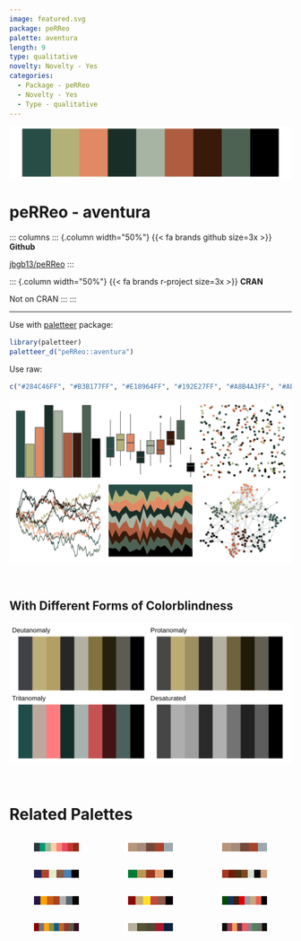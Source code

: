 ```yaml
---
image: featured.svg
package: peRReo
palette: aventura
length: 9
type: qualitative
novelty: Novelty - Yes
categories:
  - Package - peRReo
  - Novelty - Yes
  - Type - qualitative
---
```


![](featured.svg)

# peRReo - aventura 

::: columns
::: {.column width="50%"}
{{< fa brands github size=3x >}}
**Github**

[jbgb13/peRReo](https://github.com/jbgb13/peRReo)
:::

::: {.column width="50%"}
{{< fa brands r-project size=3x >}}
**CRAN**

Not on CRAN
:::
:::

<hr> 

Use with [paletteer](https://emilhvitfeldt.github.io/paletteer/) package:

```r
library(paletteer)
paletteer_d("peRReo::aventura")
```

Use raw:

```r
c("#284C46FF", "#B3B177FF", "#E18964FF", "#192E27FF", "#A8B4A3FF", "#AE5D40FF", "#38190AFF", "#4E6253FF", "#000000FF")
``` 

![](examples.png) 

  <br>
  
  ## With Different Forms of Colorblindness
  
  ![](colorblind.svg) 

<br>

# Related Palettes

<div class="list" style="display: grid; grid-template-columns: auto auto auto;"> <figure class="figure">
<a href="../../awtools/a_palette/"> <img src="../../awtools/a_palette/featured.svg" style="width: 100%;" class="figure-img"></a>
</figure> <figure class="figure">
<a href="../../ButterflyColors/hamadryas_feronia/"> <img src="../../ButterflyColors/hamadryas_feronia/featured.svg" style="width: 100%;" class="figure-img"></a>
</figure> <figure class="figure">
<a href="../../ButterflyColors/hamadryas_feronia/"> <img src="../../ButterflyColors/hamadryas_feronia/featured.svg" style="width: 100%;" class="figure-img"></a>
</figure> <figure class="figure">
<a href="../../tvthemes/Tully/"> <img src="../../tvthemes/Tully/featured.svg" style="width: 100%;" class="figure-img"></a>
</figure> <figure class="figure">
<a href="../../nbapalettes/celtics2/"> <img src="../../nbapalettes/celtics2/featured.svg" style="width: 100%;" class="figure-img"></a>
</figure> <figure class="figure">
<a href="../../dutchmasters/staalmeesters/"> <img src="../../dutchmasters/staalmeesters/featured.svg" style="width: 100%;" class="figure-img"></a>
</figure> <figure class="figure">
<a href="../../nbapalettes/suns/"> <img src="../../nbapalettes/suns/featured.svg" style="width: 100%;" class="figure-img"></a>
</figure> <figure class="figure">
<a href="../../tvthemes/Lannister/"> <img src="../../tvthemes/Lannister/featured.svg" style="width: 100%;" class="figure-img"></a>
</figure> <figure class="figure">
<a href="../../tvthemes/attackOnTitan/"> <img src="../../tvthemes/attackOnTitan/featured.svg" style="width: 100%;" class="figure-img"></a>
</figure> <figure class="figure">
<a href="../../ggsci/default_uchicago/"> <img src="../../ggsci/default_uchicago/featured.svg" style="width: 100%;" class="figure-img"></a>
</figure> <figure class="figure">
<a href="../../nbapalettes/heat_military/"> <img src="../../nbapalettes/heat_military/featured.svg" style="width: 100%;" class="figure-img"></a>
</figure> <figure class="figure">
<a href="../../ggthemr/grape/"> <img src="../../ggthemr/grape/featured.svg" style="width: 100%;" class="figure-img"></a>
</figure> 
</div>
